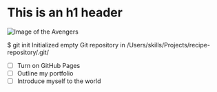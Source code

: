 # This is an h1 header

![Image of the Avengers](https://t4.ftcdn.net/jpg/04/95/73/99/240_F_495739993_IJD80fF1POOd7KTyFT4LH7rDzgIpZluo.jpg)

$ git init
Initialized empty Git repository in /Users/skills/Projects/recipe-repository/.git/

- [ ] Turn on GitHub Pages
- [ ] Outline my portfolio
- [ ] Introduce myself to the world
